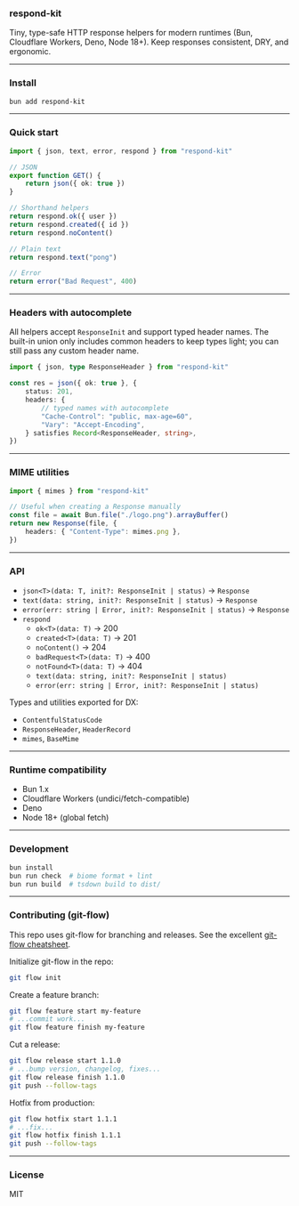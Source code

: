 ### respond-kit

Tiny, type-safe HTTP response helpers for modern runtimes (Bun, Cloudflare Workers, Deno, Node 18+). Keep responses consistent, DRY, and ergonomic.

---

### Install

```bash
bun add respond-kit
```

---

### Quick start

```ts
import { json, text, error, respond } from "respond-kit"

// JSON
export function GET() {
	return json({ ok: true })
}

// Shorthand helpers
return respond.ok({ user })
return respond.created({ id })
return respond.noContent()

// Plain text
return respond.text("pong")

// Error
return error("Bad Request", 400)
```

---

### Headers with autocomplete

All helpers accept `ResponseInit` and support typed header names. The built-in union only includes common headers to keep types light; you can still pass any custom header name.

```ts
import { json, type ResponseHeader } from "respond-kit"

const res = json({ ok: true }, {
	status: 201,
	headers: {
		// typed names with autocomplete
		"Cache-Control": "public, max-age=60",
		"Vary": "Accept-Encoding",
	} satisfies Record<ResponseHeader, string>,
})
```

---

### MIME utilities

```ts
import { mimes } from "respond-kit"

// Useful when creating a Response manually
const file = await Bun.file("./logo.png").arrayBuffer()
return new Response(file, {
	headers: { "Content-Type": mimes.png },
})
```

---

### API

- `json<T>(data: T, init?: ResponseInit | status)` → `Response`
- `text(data: string, init?: ResponseInit | status)` → `Response`
- `error(err: string | Error, init?: ResponseInit | status)` → `Response`
- `respond`
  - `ok<T>(data: T)` → 200
  - `created<T>(data: T)` → 201
  - `noContent()` → 204
  - `badRequest<T>(data: T)` → 400
  - `notFound<T>(data: T)` → 404
  - `text(data: string, init?: ResponseInit | status)`
  - `error(err: string | Error, init?: ResponseInit | status)`

Types and utilities exported for DX:

- `ContentfulStatusCode`
- `ResponseHeader`, `HeaderRecord`
- `mimes`, `BaseMime`

---

### Runtime compatibility

- Bun 1.x
- Cloudflare Workers (undici/fetch-compatible)
- Deno
- Node 18+ (global fetch)

---

### Development

```bash
bun install
bun run check  # biome format + lint
bun run build  # tsdown build to dist/
```

---

### Contributing (git-flow)

This repo uses git-flow for branching and releases. See the excellent
[git-flow cheatsheet](https://danielkummer.github.io/git-flow-cheatsheet/).

Initialize git-flow in the repo:

```bash
git flow init
```

Create a feature branch:

```bash
git flow feature start my-feature
# ...commit work...
git flow feature finish my-feature
```

Cut a release:

```bash
git flow release start 1.1.0
# ...bump version, changelog, fixes...
git flow release finish 1.1.0
git push --follow-tags
```

Hotfix from production:

```bash
git flow hotfix start 1.1.1
# ...fix...
git flow hotfix finish 1.1.1
git push --follow-tags
```

---

### License

MIT
